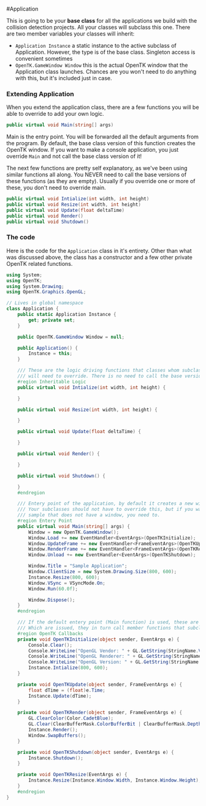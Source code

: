 #Application

This is going to be your __base class__ for all the applications we build with the collision detection projects. All your classes will subclass this one. There are two member variables your classes will inherit:

* ```Application Instance``` a static instance to the active subclass of Application. However, the type is of the base class. Singleton access is convenient sometimes
* ```OpenTK.GameWindow Window``` this is the actual OpenTK window that the Application class launches. Chances are you won't need to do anything with this, but it's included just in case.

### Extending Application

When you extend the application class, there are a few functions you will be able to override to add your own logic. 

```cs
public virtual void Main(string[] args)
```

Main is the entry point. You will be forwarded all the default arguments from the program. By default, the base class version of this function creates the OpenTK window. If you want to make a console application, you just override ```Main``` and not call the base class version of it!

The next few functions are pretty self explanatory, as we've been using similar functions all along. You NEVER need to call the base versions of these functions (as they are empty). Usually if you override one or more of these, you don't need to override main.

```cs
public virtual void Intialize(int width, int height)
public virtual void Resize(int width, int height)
public virtual void Update(float deltaTime)
public virtual void Render()
public virtual void Shutdown()
```

### The code

Here is the code for the ```Application``` class in it's entirety. Other than what was discussed above, the class has a constructor and a few other private OpenTK related functions.

```cs
using System;
using OpenTK;
using System.Drawing;
using OpenTK.Graphics.OpenGL;

// Lives in global namespace
class Application {
    public static Application Instance {
        get; private set;
    }

    public OpenTK.GameWindow Window = null;

    public Application() {
        Instance = this;
    }

    /// These are the logic driving functions that classes whom subclass application
    /// will need to override. There is no need to call the base versions!
    #region Inheritable Logic
    public virtual void Intialize(int width, int height) {

    }

    public virtual void Resize(int width, int height) {

    }

    public virtual void Update(float deltaTime) {

    }

    public virtual void Render() {

    }

    public virtual void Shutdown() {

    }
    #endregion

    /// Entery point of the application, by default it creates a new window
    /// Your subclasses should not have to override this, but if you want a
    /// sample that does not have a window, you need to. 
    #region Entery Point
    public virtual void Main(string[] args) {
        Window = new OpenTK.GameWindow();
        Window.Load += new EventHandler<EventArgs>(OpenTKInitialize);
        Window.UpdateFrame += new EventHandler<FrameEventArgs>(OpenTKUpdate);
        Window.RenderFrame += new EventHandler<FrameEventArgs>(OpenTKRender);
        Window.Unload += new EventHandler<EventArgs>(OpenTKShutdown);

        Window.Title = "Sample Application";
        Window.ClientSize = new System.Drawing.Size(800, 600);
        Instance.Resize(800, 600);
        Window.VSync = VSyncMode.On;
        Window.Run(60.0f);

        Window.Dispose();
    }
    #endregion

    /// If the default entery point (Main function) is used, these are the OpenTK callbacks
    /// Which are issued, they in turn call member functions that subclasses need to override
    #region OpenTK Callbacks
    private void OpenTKInitialize(object sender, EventArgs e) {
        Console.Clear();
        Console.WriteLine("OpenGL Vendor: " + GL.GetString(StringName.Vendor));
        Console.WriteLine("OpenGL Renderer: " + GL.GetString(StringName.Renderer));
        Console.WriteLine("OpenGL Version: " + GL.GetString(StringName.Version));
        Instance.Intialize(800, 600);
    }

    private void OpenTKUpdate(object sender, FrameEventArgs e) {
        float dTime = (float)e.Time;
        Instance.Update(dTime);
    }

    private void OpenTKRender(object sender, FrameEventArgs e) {
        GL.ClearColor(Color.CadetBlue);
        GL.Clear(ClearBufferMask.ColorBufferBit | ClearBufferMask.DepthBufferBit | ClearBufferMask.StencilBufferBit);
        Instance.Render();
        Window.SwapBuffers();
    }

    private void OpenTKShutdown(object sender, EventArgs e) {
        Instance.Shutdown();
    }

    private void OpenTKResize(EventArgs e) {
        Instance.Resize(Instance.Window.Width, Instance.Window.Height);
    }
    #endregion
}
```